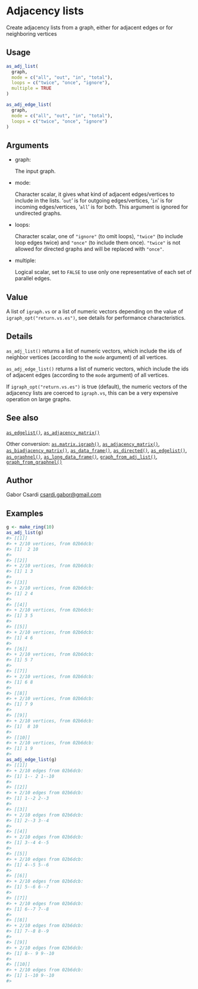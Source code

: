 # Adjacency lists

Create adjacency lists from a graph, either for adjacent edges or for
neighboring vertices

## Usage

``` r
as_adj_list(
  graph,
  mode = c("all", "out", "in", "total"),
  loops = c("twice", "once", "ignore"),
  multiple = TRUE
)

as_adj_edge_list(
  graph,
  mode = c("all", "out", "in", "total"),
  loops = c("twice", "once", "ignore")
)
```

## Arguments

- graph:

  The input graph.

- mode:

  Character scalar, it gives what kind of adjacent edges/vertices to
  include in the lists. ‘`out`’ is for outgoing edges/vertices, ‘`in`’
  is for incoming edges/vertices, ‘`all`’ is for both. This argument is
  ignored for undirected graphs.

- loops:

  Character scalar, one of `"ignore"` (to omit loops), `"twice"` (to
  include loop edges twice) and `"once"` (to include them once).
  `"twice"` is not allowed for directed graphs and will be replaced with
  `"once"`.

- multiple:

  Logical scalar, set to `FALSE` to use only one representative of each
  set of parallel edges.

## Value

A list of `igraph.vs` or a list of numeric vectors depending on the
value of `igraph_opt("return.vs.es")`, see details for performance
characteristics.

## Details

`as_adj_list()` returns a list of numeric vectors, which include the ids
of neighbor vertices (according to the `mode` argument) of all vertices.

`as_adj_edge_list()` returns a list of numeric vectors, which include
the ids of adjacent edges (according to the `mode` argument) of all
vertices.

If `igraph_opt("return.vs.es")` is true (default), the numeric vectors
of the adjacency lists are coerced to `igraph.vs`, this can be a very
expensive operation on large graphs.

## See also

[`as_edgelist()`](https://r.igraph.org/reference/as_edgelist.md),
[`as_adjacency_matrix()`](https://r.igraph.org/reference/as_adjacency_matrix.md)

Other conversion:
[`as.matrix.igraph()`](https://r.igraph.org/reference/as.matrix.igraph.md),
[`as_adjacency_matrix()`](https://r.igraph.org/reference/as_adjacency_matrix.md),
[`as_biadjacency_matrix()`](https://r.igraph.org/reference/as_biadjacency_matrix.md),
[`as_data_frame()`](https://r.igraph.org/reference/graph_from_data_frame.md),
[`as_directed()`](https://r.igraph.org/reference/as_directed.md),
[`as_edgelist()`](https://r.igraph.org/reference/as_edgelist.md),
[`as_graphnel()`](https://r.igraph.org/reference/as_graphnel.md),
[`as_long_data_frame()`](https://r.igraph.org/reference/as_long_data_frame.md),
[`graph_from_adj_list()`](https://r.igraph.org/reference/graph_from_adj_list.md),
[`graph_from_graphnel()`](https://r.igraph.org/reference/graph_from_graphnel.md)

## Author

Gabor Csardi <csardi.gabor@gmail.com>

## Examples

``` r
g <- make_ring(10)
as_adj_list(g)
#> [[1]]
#> + 2/10 vertices, from 02b6dcb:
#> [1]  2 10
#> 
#> [[2]]
#> + 2/10 vertices, from 02b6dcb:
#> [1] 1 3
#> 
#> [[3]]
#> + 2/10 vertices, from 02b6dcb:
#> [1] 2 4
#> 
#> [[4]]
#> + 2/10 vertices, from 02b6dcb:
#> [1] 3 5
#> 
#> [[5]]
#> + 2/10 vertices, from 02b6dcb:
#> [1] 4 6
#> 
#> [[6]]
#> + 2/10 vertices, from 02b6dcb:
#> [1] 5 7
#> 
#> [[7]]
#> + 2/10 vertices, from 02b6dcb:
#> [1] 6 8
#> 
#> [[8]]
#> + 2/10 vertices, from 02b6dcb:
#> [1] 7 9
#> 
#> [[9]]
#> + 2/10 vertices, from 02b6dcb:
#> [1]  8 10
#> 
#> [[10]]
#> + 2/10 vertices, from 02b6dcb:
#> [1] 1 9
#> 
as_adj_edge_list(g)
#> [[1]]
#> + 2/10 edges from 02b6dcb:
#> [1] 1-- 2 1--10
#> 
#> [[2]]
#> + 2/10 edges from 02b6dcb:
#> [1] 1--2 2--3
#> 
#> [[3]]
#> + 2/10 edges from 02b6dcb:
#> [1] 2--3 3--4
#> 
#> [[4]]
#> + 2/10 edges from 02b6dcb:
#> [1] 3--4 4--5
#> 
#> [[5]]
#> + 2/10 edges from 02b6dcb:
#> [1] 4--5 5--6
#> 
#> [[6]]
#> + 2/10 edges from 02b6dcb:
#> [1] 5--6 6--7
#> 
#> [[7]]
#> + 2/10 edges from 02b6dcb:
#> [1] 6--7 7--8
#> 
#> [[8]]
#> + 2/10 edges from 02b6dcb:
#> [1] 7--8 8--9
#> 
#> [[9]]
#> + 2/10 edges from 02b6dcb:
#> [1] 8-- 9 9--10
#> 
#> [[10]]
#> + 2/10 edges from 02b6dcb:
#> [1] 1--10 9--10
#> 
```
